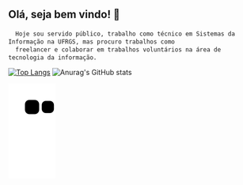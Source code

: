 ## Olá, seja bem vindo! :wave:

```
  Hoje sou servido público, trabalho como técnico em Sistemas da Informação na UFRGS, mas procuro trabalhos como 
  freelancer e colaborar em trabalhos voluntários na área de tecnologia da informação.

```


[![Top Langs](https://github-readme-stats.vercel.app/api/top-langs/?username=ROGER-UFRGS)](https://github.com/ROGER-UFRGS/ROGER-UFRGS)
![Anurag's GitHub stats](https://github-readme-stats.vercel.app/api?username=ROGER-UFRGS&show_icons=true&theme=dracula)

![snake gif](https://github.com/ROGER-UFRGS/ROGER-UFRGS/blob/output/github-contribution-grid-snake.svg)

